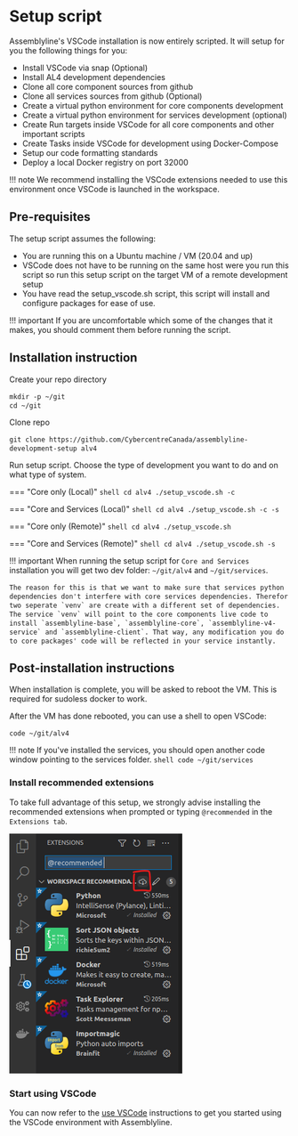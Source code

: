 # Setup script

Assemblyline's VSCode installation is now entirely scripted. It will setup for you the following things for you:

- Install VSCode via snap (Optional)
- Install AL4 development dependencies
- Clone all core component sources from github
- Clone all services sources from github (Optional)
- Create a virtual python environment for core components development
- Create a virtual python environment for services development (optional)
- Create Run targets inside VSCode for all core components and other important scripts
- Create Tasks inside VSCode for development using Docker-Compose
- Setup our code formatting standards
- Deploy a local Docker registry on port 32000

!!! note
    We recommend installing the VSCode extensions needed to use this environment once VSCode is launched in the workspace.

## Pre-requisites

The setup script assumes the following:

- You are running this on a Ubuntu machine / VM (20.04 and up)
- VSCode does not have to be running on the same host were you run this script so run this setup script on the target VM of a remote development setup
- You have read the setup_vscode.sh script, this script will install and configure packages for ease of use.

!!! important
    If you are uncomfortable which some of the changes that it makes, you should comment them before running the script.

## Installation instruction

Create your repo directory
```shell
mkdir -p ~/git
cd ~/git
```

Clone repo
```shell
git clone https://github.com/CybercentreCanada/assemblyline-development-setup alv4
```

Run setup script. Choose the type of development you want to do and on what type of system.

=== "Core only (Local)"
    ```shell
    cd alv4
    ./setup_vscode.sh -c
    ```

=== "Core and Services (Local)"
    ```shell
    cd alv4
    ./setup_vscode.sh -c -s
    ```

=== "Core only (Remote)"
    ```shell
    cd alv4
    ./setup_vscode.sh
    ```

=== "Core and Services (Remote)"
    ```shell
    cd alv4
    ./setup_vscode.sh -s
    ```

!!! important
    When running the setup script for `Core and Services` installation you will get two dev folder: `~/git/alv4` and `~/git/services`.

    The reason for this is that we want to make sure that services python dependencies don't interfere with core services dependencies. Therefor two seperate `venv` are create with a different set of dependencies. The service `venv` will point to the core components live code to install `assemblyline-base`, `assemblyline-core`, `assemblyline-v4-service` and `assemblyline-client`. That way, any modification you do to core packages' code will be reflected in your service instantly.

## Post-installation instructions

When installation is complete, you will be asked to reboot the VM. This is required for sudoless docker to work.

After the VM has done rebooted, you can use a shell to open VSCode:

```shell
code ~/git/alv4
```

!!! note
    If you've installed the services, you should open another code window pointing to the services folder.
    ```shell
    code ~/git/services
    ```

### Install recommended extensions

To take full advantage of this setup, we strongly advise installing the recommended extensions when prompted or typing `@recommended` in the `Extensions tab`.

![Recommended extensions](./images/recommended.png)

### Start using VSCode

You can now refer to the [use VSCode](../use_vscode) instructions to get you started using the VSCode environment with Assemblyline.
